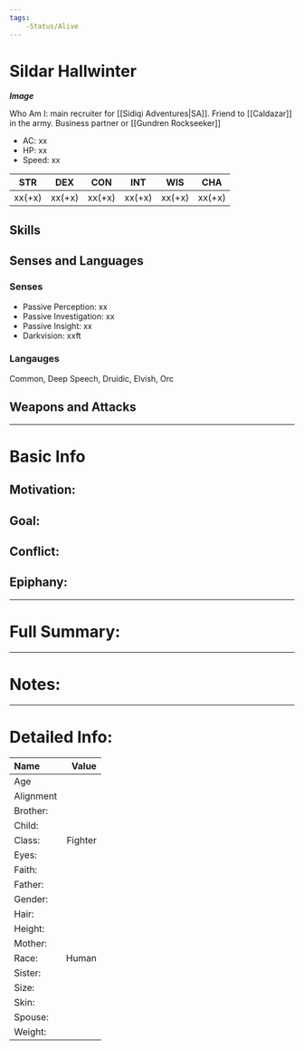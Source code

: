```yaml
---
tags:
    -Status/Alive
---
```


# Sildar Hallwinter
***Image***

Who Am I: main recruiter for [[Sidiqi Adventures|SA]]. Friend to [[Caldazar]] in the army. Business partner or [[Gundren Rockseeker]]

- AC: xx  
- HP: xx  
- Speed: xx 

| STR | DEX | CON | INT | WIS | CHA|
| ---- | ---- | ---- | ---- | ---- | ---- |
| xx(+x)| xx(+x)| xx(+x)| xx(+x)| xx(+x)| xx(+x)

## Skills

## Senses and Languages
### Senses
- Passive Perception: xx
- Passive Investigation: xx
- Passive Insight: xx
- Darkvision: xxft

### Langauges
Common, Deep Speech, Druidic, Elvish, Orc

## Weapons and Attacks

___
# Basic Info

## Motivation: 

## Goal:

## Conflict:

## Epiphany:

___
# Full Summary:

___
# Notes:

___
# Detailed Info:
Name|Value
:-----|-----:
Age|
Alignment|
Brother:|
Child:|
Class:|Fighter
Eyes:|
Faith:|
Father:|
Gender:|
Hair:|
Height:|
Mother:|
Race:|Human
Sister:|
Size:|
Skin:|
Spouse:|
Weight:|